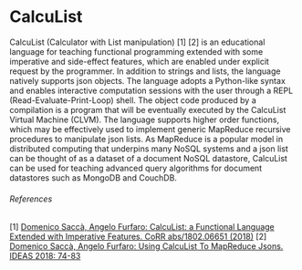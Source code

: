 # CalcuList
CalcuList (Calculator with List manipulation) [1] [2] is an educational language for teaching functional programming extended with some imperative and side-effect features, which are enabled under explicit request by the programmer. In addition to strings and  lists, the language natively supports json objects.
The language adopts a Python-like syntax and enables interactive computation sessions with the user through a REPL (Read-Evaluate-Print-Loop) shell. The object code produced by a compilation is a program that will be eventually executed by the CalcuList Virtual Machine (CLVM).
The language supports higher order functions, which  may be effectively used to implement generic MapReduce  recursive procedures to manipulate json lists. As MapReduce is a popular model in distributed computing that underpins many NoSQL systems and a json list can be thought of as a dataset of a document NoSQL datastore, CalcuList can be used for teaching advanced query algorithms for document datastores such as MongoDB and CouchDB.

###### References
[1] [Domenico Saccà, Angelo Furfaro: CalcuList: a Functional Language Extended with Imperative Features. CoRR abs/1802.06651 (2018)](https://arxiv.org/abs/1802.06651)
[2] [Domenico Saccà, Angelo Furfaro: Using CalcuList To MapReduce Jsons. IDEAS 2018: 74-83](https://dl.acm.org/citation.cfm?doid=3216122.3216164)
